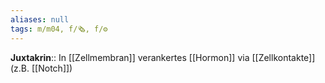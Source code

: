 ```yaml
---
aliases: null
tags: m/m04, f/🗞️, f/⚙️
---
```

**Juxtakrin**:: In [[Zellmembran]] verankertes [[Hormon]] via [[Zellkontakte]] (z.B. [[Notch]])